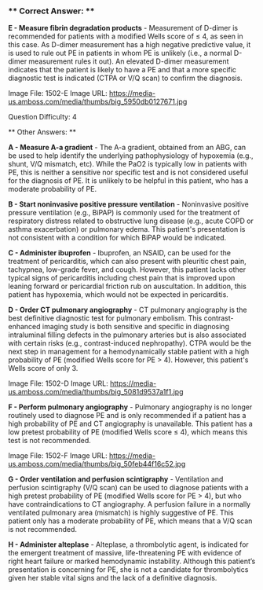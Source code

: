 ### ** Correct Answer: **

**E - Measure fibrin degradation products** - Measurement of D-dimer is recommended for patients with a modified Wells score of ≤ 4, as seen in this case. As D-dimer measurement has a high negative predictive value, it is used to rule out PE in patients in whom PE is unlikely (i.e., a normal D-dimer measurement rules it out). An elevated D-dimer measurement indicates that the patient is likely to have a PE and that a more specific diagnostic test is indicated (CTPA or V/Q scan) to confirm the diagnosis.

Image File: 1502-E
Image URL: https://media-us.amboss.com/media/thumbs/big_5950db0127671.jpg

Question Difficulty: 4

** Other Answers: **

**A - Measure A-a gradient** - The A-a gradient, obtained from an ABG, can be used to help identify the underlying pathophysiology of hypoxemia (e.g., shunt, V/Q mismatch, etc). While the PaO2 is typically low in patients with PE, this is neither a sensitive nor specific test and is not considered useful for the diagnosis of PE. It is unlikely to be helpful in this patient, who has a moderate probability of PE.

**B - Start noninvasive positive pressure ventilation** - Noninvasive positive pressure ventilation (e.g., BiPAP) is commonly used for the treatment of respiratory distress related to obstructive lung disease (e.g., acute COPD or asthma exacerbation) or pulmonary edema. This patient's presentation is not consistent with a condition for which BiPAP would be indicated.

**C - Administer ibuprofen** - Ibuprofen, an NSAID, can be used for the treatment of pericarditis, which can also present with pleuritic chest pain, tachypnea, low-grade fever, and cough. However, this patient lacks other typical signs of pericarditis including chest pain that is improved upon leaning forward or pericardial friction rub on auscultation. In addition, this patient has hypoxemia, which would not be expected in pericarditis.

**D - Order CT pulmonary angiography** - CT pulmonary angiography is the best definitive diagnostic test for pulmonary embolism. This contrast-enhanced imaging study is both sensitive and specific in diagnosing intraluminal filling defects in the pulmonary arteries but is also associated with certain risks (e.g., contrast-induced nephropathy). CTPA would be the next step in management for a hemodynamically stable patient with a high probability of PE (modified Wells score for PE > 4). However, this patient's Wells score of only 3.

Image File: 1502-D
Image URL: https://media-us.amboss.com/media/thumbs/big_5081d9537a1f1.jpg

**F - Perform pulmonary angiography** - Pulmonary angiography is no longer routinely used to diagnose PE and is only recommended if a patient has a high probability of PE and CT angiography is unavailable. This patient has a low pretest probability of PE (modified Wells score ≤ 4), which means this test is not recommended.

Image File: 1502-F
Image URL: https://media-us.amboss.com/media/thumbs/big_50feb44f16c52.jpg

**G - Order ventilation and perfusion scintigraphy** - Ventilation and perfusion scintigraphy (V/Q scan) can be used to diagnose patients with a high pretest probability of PE (modified Wells score for PE > 4), but who have contraindications to CT angiography. A perfusion failure in a normally ventilated pulmonary area (mismatch) is highly suggestive of PE. This patient only has a moderate probability of PE, which means that a V/Q scan is not recommended.

**H - Administer alteplase** - Alteplase, a thrombolytic agent, is indicated for the emergent treatment of massive, life-threatening PE with evidence of right heart failure or marked hemodynamic instability. Although this patient’s presentation is concerning for PE, she is not a candidate for thrombolytics given her stable vital signs and the lack of a definitive diagnosis.

